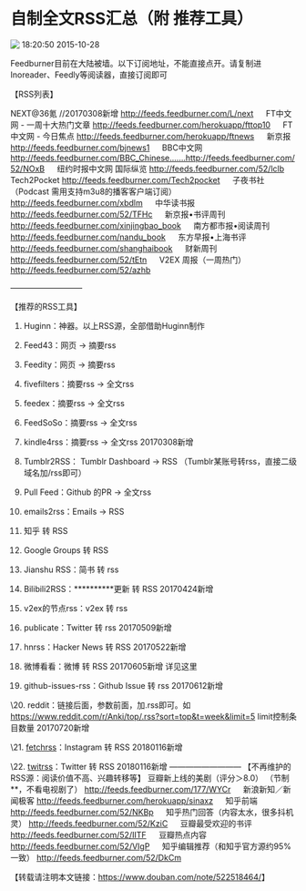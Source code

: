 # 自制全文RSS汇总（附 推荐工具）

[![⁧⁨⁩](https://img3.doubanio.com/icon/u62177957-13.jpg)](https://www.douban.com/people/SilentPenguin/) [⁧⁨⁩](https://www.douban.com/people/SilentPenguin/) 2015-10-28 18:20:50

Feedburner目前在大陆被墙。以下订阅地址，不能直接点开。请复制进Inoreader、Feedly等阅读器，直接订阅即可

【RSS列表】

NEXT@36氪   //20170308新增
http://feeds.feedburner.com/L/next
　
FT中文网 - 一周十大热门文章
http://feeds.feedburner.com/herokuapp/fttop10
　
FT中文网 - 今日焦点
http://feeds.feedburner.com/herokuapp/ftnews
　
新京报
http://feeds.feedburner.com/bjnews1
　
BBC中文网
http://feeds.feedburner.com/BBC_Chinese.......http://feeds.feedburner.com/52/NOxB
　
纽约时报中文网 国际纵览
http://feeds.feedburner.com/52/lclb
　
Tech2Pocket
http://feeds.feedburner.com/Tech2pocket
　
子夜书社（Podcast 需用支持m3u8的播客客户端订阅）
http://feeds.feedburner.com/xbdlm
　
中华读书报
http://feeds.feedburner.com/52/TFHc
　
新京报•书评周刊
http://feeds.feedburner.com/xinjingbao_book
　
南方都市报•阅读周刊
http://feeds.feedburner.com/nandu_book
　
东方早报•上海书评
http://feeds.feedburner.com/shanghaibook
　
财新周刊
http://feeds.feedburner.com/52/tEtn
　
V2EX 周报（一周热门）
http://feeds.feedburner.com/52/azhb

—————————

【推荐的RSS工具】

1. Huginn：神器。以上RSS源，全部借助Huginn制作

2. Feed43：网页 → 摘要rss

3. Feedity：网页 → 摘要rss

4. fivefilters：摘要rss → 全文rss

5. feedex：摘要rss → 全文rss

6. FeedSoSo：摘要rss → 全文rss

7. kindle4rss：摘要rss → 全文rss  20170308新增

8. Tumblr2RSS： Tumblr Dashboard → RSS  （Tumblr某账号转rss，直接二级域名加/rss即可）

9. Pull Feed：Github 的PR → 全文rss

10. emails2rss：Emails → RSS

11. 知乎 转 RSS

12. Google Groups 转 RSS

13. Jianshu RSS：简书 转 rss

14. Bilibili2RSS：**********更新 转 RSS  20170424新增

15. v2ex的节点rss：v2ex 转 rss

16. publicate：Twitter 转 rss  20170509新增

17. hnrss：Hacker News 转 RSS  20170522新增

18. 微博看看：微博 转 RSS  20170605新增  详见这里

19. github-issues-rss：Github Issue 转 rss  20170612新增

\20. reddit：链接后面，参数前面，加.rss即可。如 <https://www.reddit.com/r/Anki/top/.rss?sort=top&t=week&limit=5> limit控制条目数量  20170720新增

\21. [fetchrss](http://fetchrss.com/instagram)：Instagram 转 RSS  20180116新增

\22. [twitrss](https://twitrss.me/)：Twitter 转 RSS  20180116新增  —————————  【不再维护的RSS源：阅读价值不高、兴趣转移等】  豆瓣新上线的美剧（评分＞8.0）  （节制**，不看电视剧了） <http://feeds.feedburner.com/177/WYCr> 　 新浪新知／新闻极客 <http://feeds.feedburner.com/herokuapp/sinaxz> 　 知乎前端 <http://feeds.feedburner.com/52/NKBp> 　 知乎热门回答（内容太水，很多抖机灵） <http://feeds.feedburner.com/52/KziC> 　 豆瓣最受欢迎的书评 <http://feeds.feedburner.com/52/IITF> 　 豆瓣热点内容 <http://feeds.feedburner.com/52/VIgP> 　 知乎编辑推荐（和知乎官方源约95%一致） <http://feeds.feedburner.com/52/DkCm>

【转载请注明本文链接：<https://www.douban.com/note/522518464/>】